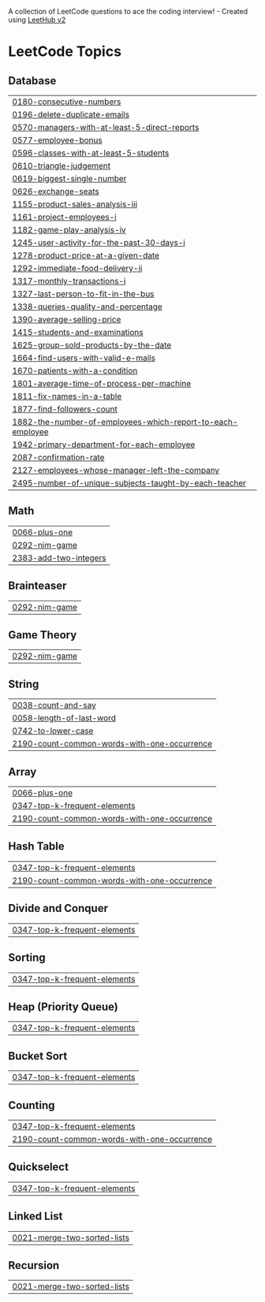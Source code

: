 A collection of LeetCode questions to ace the coding interview! - Created using [LeetHub v2](https://github.com/arunbhardwaj/LeetHub-2.0)
<!---LeetCode Topics Start-->
# LeetCode Topics
## Database
|  |
| ------- |
| [0180-consecutive-numbers](https://github.com/codseca/leetjeet/tree/master/0180-consecutive-numbers) |
| [0196-delete-duplicate-emails](https://github.com/codseca/leetjeet/tree/master/0196-delete-duplicate-emails) |
| [0570-managers-with-at-least-5-direct-reports](https://github.com/codseca/leetjeet/tree/master/0570-managers-with-at-least-5-direct-reports) |
| [0577-employee-bonus](https://github.com/codseca/leetjeet/tree/master/0577-employee-bonus) |
| [0596-classes-with-at-least-5-students](https://github.com/codseca/leetjeet/tree/master/0596-classes-with-at-least-5-students) |
| [0610-triangle-judgement](https://github.com/codseca/leetjeet/tree/master/0610-triangle-judgement) |
| [0619-biggest-single-number](https://github.com/codseca/leetjeet/tree/master/0619-biggest-single-number) |
| [0626-exchange-seats](https://github.com/codseca/leetjeet/tree/master/0626-exchange-seats) |
| [1155-product-sales-analysis-iii](https://github.com/codseca/leetjeet/tree/master/1155-product-sales-analysis-iii) |
| [1161-project-employees-i](https://github.com/codseca/leetjeet/tree/master/1161-project-employees-i) |
| [1182-game-play-analysis-iv](https://github.com/codseca/leetjeet/tree/master/1182-game-play-analysis-iv) |
| [1245-user-activity-for-the-past-30-days-i](https://github.com/codseca/leetjeet/tree/master/1245-user-activity-for-the-past-30-days-i) |
| [1278-product-price-at-a-given-date](https://github.com/codseca/leetjeet/tree/master/1278-product-price-at-a-given-date) |
| [1292-immediate-food-delivery-ii](https://github.com/codseca/leetjeet/tree/master/1292-immediate-food-delivery-ii) |
| [1317-monthly-transactions-i](https://github.com/codseca/leetjeet/tree/master/1317-monthly-transactions-i) |
| [1327-last-person-to-fit-in-the-bus](https://github.com/codseca/leetjeet/tree/master/1327-last-person-to-fit-in-the-bus) |
| [1338-queries-quality-and-percentage](https://github.com/codseca/leetjeet/tree/master/1338-queries-quality-and-percentage) |
| [1390-average-selling-price](https://github.com/codseca/leetjeet/tree/master/1390-average-selling-price) |
| [1415-students-and-examinations](https://github.com/codseca/leetjeet/tree/master/1415-students-and-examinations) |
| [1625-group-sold-products-by-the-date](https://github.com/codseca/leetjeet/tree/master/1625-group-sold-products-by-the-date) |
| [1664-find-users-with-valid-e-mails](https://github.com/codseca/leetjeet/tree/master/1664-find-users-with-valid-e-mails) |
| [1670-patients-with-a-condition](https://github.com/codseca/leetjeet/tree/master/1670-patients-with-a-condition) |
| [1801-average-time-of-process-per-machine](https://github.com/codseca/leetjeet/tree/master/1801-average-time-of-process-per-machine) |
| [1811-fix-names-in-a-table](https://github.com/codseca/leetjeet/tree/master/1811-fix-names-in-a-table) |
| [1877-find-followers-count](https://github.com/codseca/leetjeet/tree/master/1877-find-followers-count) |
| [1882-the-number-of-employees-which-report-to-each-employee](https://github.com/codseca/leetjeet/tree/master/1882-the-number-of-employees-which-report-to-each-employee) |
| [1942-primary-department-for-each-employee](https://github.com/codseca/leetjeet/tree/master/1942-primary-department-for-each-employee) |
| [2087-confirmation-rate](https://github.com/codseca/leetjeet/tree/master/2087-confirmation-rate) |
| [2127-employees-whose-manager-left-the-company](https://github.com/codseca/leetjeet/tree/master/2127-employees-whose-manager-left-the-company) |
| [2495-number-of-unique-subjects-taught-by-each-teacher](https://github.com/codseca/leetjeet/tree/master/2495-number-of-unique-subjects-taught-by-each-teacher) |
## Math
|  |
| ------- |
| [0066-plus-one](https://github.com/codseca/leetjeet/tree/master/0066-plus-one) |
| [0292-nim-game](https://github.com/codseca/leetjeet/tree/master/0292-nim-game) |
| [2383-add-two-integers](https://github.com/codseca/leetjeet/tree/master/2383-add-two-integers) |
## Brainteaser
|  |
| ------- |
| [0292-nim-game](https://github.com/codseca/leetjeet/tree/master/0292-nim-game) |
## Game Theory
|  |
| ------- |
| [0292-nim-game](https://github.com/codseca/leetjeet/tree/master/0292-nim-game) |
## String
|  |
| ------- |
| [0038-count-and-say](https://github.com/codseca/leetjeet/tree/master/0038-count-and-say) |
| [0058-length-of-last-word](https://github.com/codseca/leetjeet/tree/master/0058-length-of-last-word) |
| [0742-to-lower-case](https://github.com/codseca/leetjeet/tree/master/0742-to-lower-case) |
| [2190-count-common-words-with-one-occurrence](https://github.com/codseca/leetjeet/tree/master/2190-count-common-words-with-one-occurrence) |
## Array
|  |
| ------- |
| [0066-plus-one](https://github.com/codseca/leetjeet/tree/master/0066-plus-one) |
| [0347-top-k-frequent-elements](https://github.com/codseca/leetjeet/tree/master/0347-top-k-frequent-elements) |
| [2190-count-common-words-with-one-occurrence](https://github.com/codseca/leetjeet/tree/master/2190-count-common-words-with-one-occurrence) |
## Hash Table
|  |
| ------- |
| [0347-top-k-frequent-elements](https://github.com/codseca/leetjeet/tree/master/0347-top-k-frequent-elements) |
| [2190-count-common-words-with-one-occurrence](https://github.com/codseca/leetjeet/tree/master/2190-count-common-words-with-one-occurrence) |
## Divide and Conquer
|  |
| ------- |
| [0347-top-k-frequent-elements](https://github.com/codseca/leetjeet/tree/master/0347-top-k-frequent-elements) |
## Sorting
|  |
| ------- |
| [0347-top-k-frequent-elements](https://github.com/codseca/leetjeet/tree/master/0347-top-k-frequent-elements) |
## Heap (Priority Queue)
|  |
| ------- |
| [0347-top-k-frequent-elements](https://github.com/codseca/leetjeet/tree/master/0347-top-k-frequent-elements) |
## Bucket Sort
|  |
| ------- |
| [0347-top-k-frequent-elements](https://github.com/codseca/leetjeet/tree/master/0347-top-k-frequent-elements) |
## Counting
|  |
| ------- |
| [0347-top-k-frequent-elements](https://github.com/codseca/leetjeet/tree/master/0347-top-k-frequent-elements) |
| [2190-count-common-words-with-one-occurrence](https://github.com/codseca/leetjeet/tree/master/2190-count-common-words-with-one-occurrence) |
## Quickselect
|  |
| ------- |
| [0347-top-k-frequent-elements](https://github.com/codseca/leetjeet/tree/master/0347-top-k-frequent-elements) |
## Linked List
|  |
| ------- |
| [0021-merge-two-sorted-lists](https://github.com/codseca/leetjeet/tree/master/0021-merge-two-sorted-lists) |
## Recursion
|  |
| ------- |
| [0021-merge-two-sorted-lists](https://github.com/codseca/leetjeet/tree/master/0021-merge-two-sorted-lists) |
<!---LeetCode Topics End-->